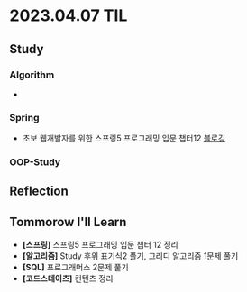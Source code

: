# 2023.04.07 TIL

## Study
### Algorithm
- 
### Spring
- 초보 웹개발자를 위한 스프링5 프로그래밍 입문 챕터12 [블로깅](https://memodayoungee.tistory.com/110)
### OOP-Study
## Reflection
## Tommorow I'll Learn
- **[스프링]** 스프링5 프로그래밍 입문 챕터 12 정리
- **[알고리즘]** Study 후위 표기식2 풀기, 그리디 알고리즘 1문제 풀기
- **[SQL]** 프로그래머스 2문제 풀기
- **[코드스테이츠]** 컨텐츠 정리

